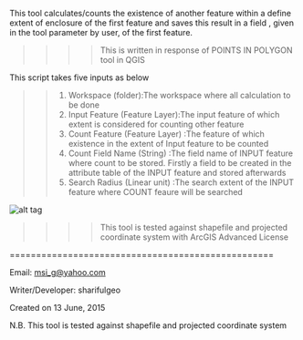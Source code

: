 This tool calculates/counts the existence of another feature within a define extent of enclosure of the first feature and saves this result in a field , given in the tool parameter by user, of the first feature.

>>>>This is written in response of POINTS IN POLYGON tool in QGIS 

This script takes five inputs as below

>>1. Workspace (folder):The workspace where all calculation to be done
>>2. Input Feature (Feature Layer):The input feature of which extent is considered for counting other feature
>>3. Count Feature (Feature Layer) :The feature of which existence in the extent of Input feature to be counted
>>4. Count Field Name (String) :The field name of INPUT feature where count to be stored. Firstly a field to be created in the attribute table of the INPUT feature and stored afterwards
>>5. Search Radius (Linear unit) :The search extent of the INPUT feature where COUNT feaure will be searched


![alt tag](http://i.imgur.com/L8XwCJ1.png)



>>>>This tool is tested against shapefile and projected coordinate system with ArcGIS Advanced License




==================================================

Email: msi_g@yahoo.com

Writer/Developer: sharifulgeo

Created on 13 June, 2015

N.B. This tool is tested against shapefile and projected coordinate system